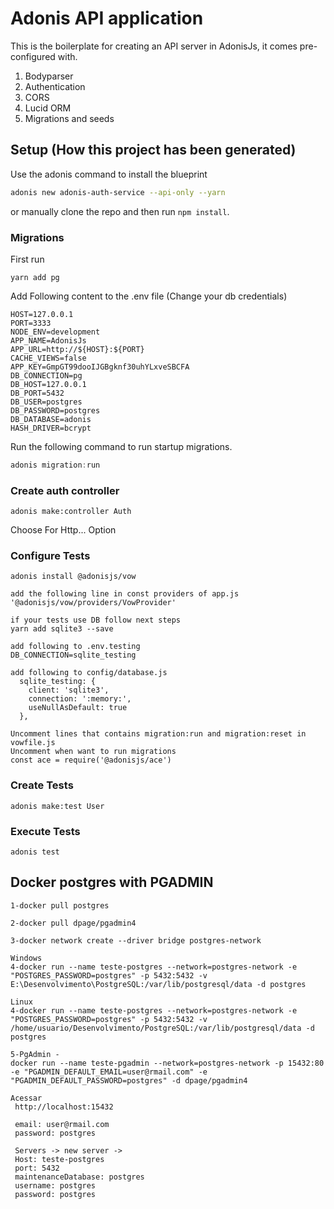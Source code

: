 # Adonis API application

This is the boilerplate for creating an API server in AdonisJs, it comes pre-configured with.

1. Bodyparser
2. Authentication
3. CORS
4. Lucid ORM
5. Migrations and seeds

## Setup (How this project has been generated)

Use the adonis command to install the blueprint

```bash
adonis new adonis-auth-service --api-only --yarn
```

or manually clone the repo and then run `npm install`.


### Migrations
First run

```
yarn add pg
```

Add Following content to the .env file (Change your db credentials)
```
HOST=127.0.0.1
PORT=3333
NODE_ENV=development
APP_NAME=AdonisJs
APP_URL=http://${HOST}:${PORT}
CACHE_VIEWS=false
APP_KEY=GmpGT99dooIJGBgknf30uhYLxveSBCFA
DB_CONNECTION=pg
DB_HOST=127.0.0.1
DB_PORT=5432
DB_USER=postgres
DB_PASSWORD=postgres
DB_DATABASE=adonis
HASH_DRIVER=bcrypt
```

Run the following command to run startup migrations.

```js
adonis migration:run
```
### Create auth controller
```
adonis make:controller Auth
```

Choose For Http... Option

### Configure Tests
```
adonis install @adonisjs/vow

add the following line in const providers of app.js
'@adonisjs/vow/providers/VowProvider'

if your tests use DB follow next steps
yarn add sqlite3 --save

add following to .env.testing
DB_CONNECTION=sqlite_testing

add following to config/database.js
  sqlite_testing: {
    client: 'sqlite3',
    connection: ':memory:',
    useNullAsDefault: true
  },

Uncomment lines that contains migration:run and migration:reset in vowfile.js
Uncomment when want to run migrations
const ace = require('@adonisjs/ace')
```

### Create Tests
```
adonis make:test User
```

### Execute Tests
```
adonis test
```


## Docker postgres with PGADMIN
```
1-docker pull postgres

2-docker pull dpage/pgadmin4

3-docker network create --driver bridge postgres-network

Windows
4-docker run --name teste-postgres --network=postgres-network -e "POSTGRES_PASSWORD=postgres" -p 5432:5432 -v E:\Desenvolvimento\PostgreSQL:/var/lib/postgresql/data -d postgres

Linux
4-docker run --name teste-postgres --network=postgres-network -e "POSTGRES_PASSWORD=postgres" -p 5432:5432 -v /home/usuario/Desenvolvimento/PostgreSQL:/var/lib/postgresql/data -d postgres

5-PgAdmin - 
docker run --name teste-pgadmin --network=postgres-network -p 15432:80 -e "PGADMIN_DEFAULT_EMAIL=user@rmail.com" -e "PGADMIN_DEFAULT_PASSWORD=postgres" -d dpage/pgadmin4

Acessar 
 http://localhost:15432

 email: user@rmail.com
 password: postgres

 Servers -> new server -> 
 Host: teste-postgres
 port: 5432
 maintenanceDatabase: postgres
 username: postgres
 password: postgres
 ```
